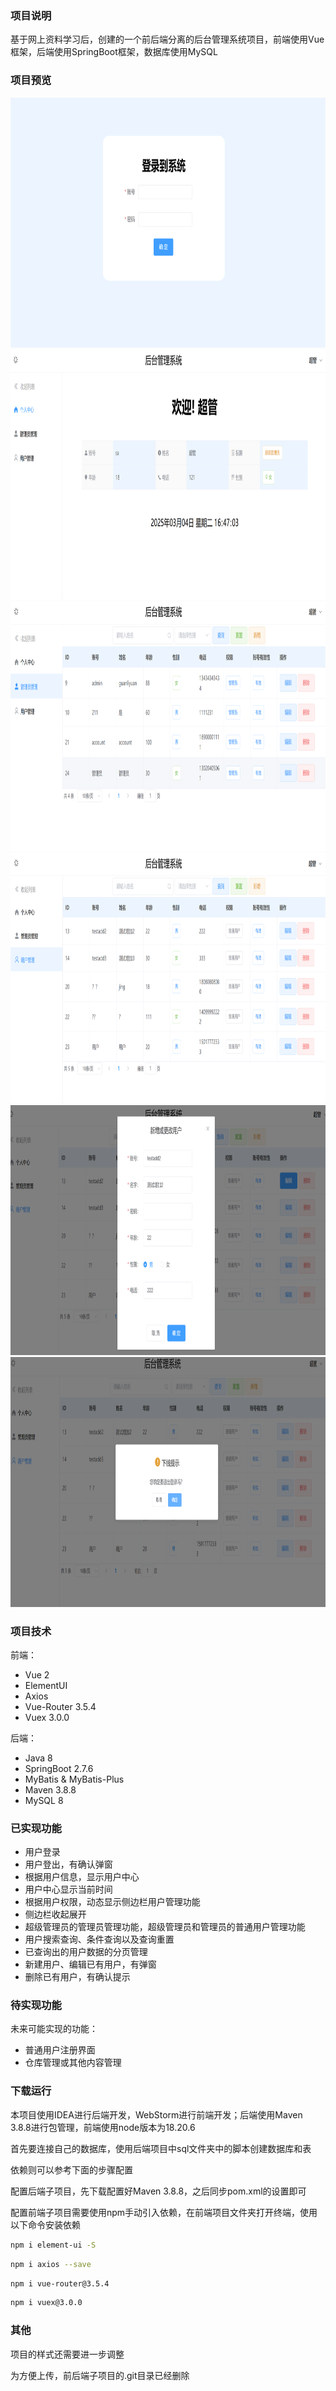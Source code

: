 ### 项目说明
基于网上资料学习后，创建的一个前后端分离的后台管理系统项目，前端使用Vue框架，后端使用SpringBoot框架，数据库使用MySQL

### 项目预览
<img alt="login" src="./display-image/login.png" style="width: 800px; height: 400px">
<img alt="user-center" src="./display-image/index.png" style="width: 800px; height: 400px">
<img alt="admin-manage" src="./display-image/adminmanage.png" style="width: 800px; height: 400px">
<img alt="user-manage" src="./display-image/usermanage.png" style="width: 800px; height: 400px">
<img alt="add-or-modify-user" src="./display-image/addormod.png" style="width: 800px; height: 400px">
<img alt="logout" src="./display-image/logout.png" style="width: 800px; height: 400px">

### 项目技术
前端：
- Vue 2
- ElementUI
- Axios
- Vue-Router 3.5.4
- Vuex 3.0.0

后端：
- Java 8
- SpringBoot 2.7.6
- MyBatis & MyBatis-Plus
- Maven 3.8.8
- MySQL 8

### 已实现功能
- 用户登录
- 用户登出，有确认弹窗
- 根据用户信息，显示用户中心
- 用户中心显示当前时间
- 根据用户权限，动态显示侧边栏用户管理功能
- 侧边栏收起展开
- 超级管理员的管理员管理功能，超级管理员和管理员的普通用户管理功能
- 用户搜索查询、条件查询以及查询重置
- 已查询出的用户数据的分页管理
- 新建用户、编辑已有用户，有弹窗
- 删除已有用户，有确认提示

### 待实现功能
未来可能实现的功能：
- 普通用户注册界面
- 仓库管理或其他内容管理

### 下载运行

本项目使用IDEA进行后端开发，WebStorm进行前端开发；后端使用Maven 3.8.8进行包管理，前端使用node版本为18.20.6

首先要连接自己的数据库，使用后端项目中sql文件夹中的脚本创建数据库和表

依赖则可以参考下面的步骤配置

配置后端子项目，先下载配置好Maven 3.8.8，之后同步pom.xml的设置即可

配置前端子项目需要使用npm手动引入依赖，在前端项目文件夹打开终端，使用以下命令安装依赖
``` bash
npm i element-ui -S
```
``` bash
npm i axios --save
```
``` bash
npm i vue-router@3.5.4
```
``` bash
npm i vuex@3.0.0
```

### 其他
项目的样式还需要进一步调整

为方便上传，前后端子项目的.git目录已经删除
